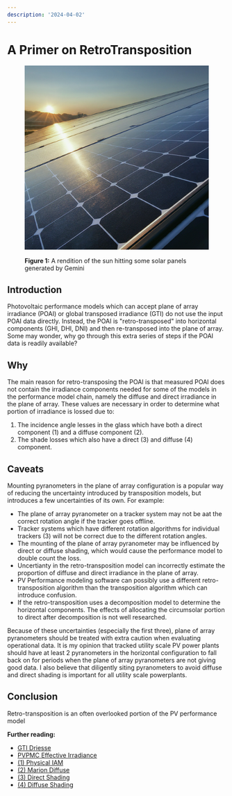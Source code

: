 ```yaml
---
description: '2024-04-02'
---
```


# A Primer on RetroTransposition

<figure><img src="../../.gitbook/assets/image.png" alt=""><figcaption><p> <strong>Figure 1:</strong> A rendition of the sun hitting some solar panels generated by Gemini</p></figcaption></figure>

## Introduction

Photovoltaic performance models which can accept plane of array irradiance (POAI) or global transposed irradiance (GTI) do not use the input POAI data directly. Instead, the POAI is "retro-transposed" into horizontal components (GHI, DHI, DNI) and then re-transposed into the plane of array. Some may wonder, why go through this extra series of steps if the POAI data is readily available?

## Why

The main reason for retro-transposing the POAI is that measured POAI does not contain the irradiance components needed for some of the models in the performance model chain, namely the diffuse and direct irradiance in the plane of array. These values are necessary in order to determine what portion of irradiance is lossed due to:

1. The incidence angle lesses in the glass which have both a direct component (1) and a diffuse component (2).
2. The shade losses which also have a direct (3) and diffuse (4) component.

## Caveats

Mounting pyranometers in the plane of array configuration is a popular way of reducing the uncertainty introduced by transposition models, but introduces a few uncertainties of its own. For example:

* The plane of array pyranometer on a tracker system may not be aat the correct rotation angle if the tracker goes offline.
* Tracker systems which have different rotation algorithms for individual trackers (3) will not be correct due to the different rotation angles.
* The mounting of the plane of array pyranometer may be influenced by direct or diffuse shading, which would cause the performance model to double count the loss.
* Uncertianty in the retro-transposition model can incorrectly estimate the proportion of diffuse and direct irradiance in the plane of array.
* PV Performance modeling software can possibly use a different retro-transposition algorithm than the transposition algorithm which can introduce confusion.
* If the retro-transposition uses a decomposition model to determine the horizontal components. The effects of allocating the circumsolar portion to direct after decomposition is not well researched.

Because of these uncertainties (especially the first three), plane of array pyranometers should be treated with extra caution when evaluating operational data. It is my opinion that tracked utility scale PV power plants should have at least 2 pyranometers in the horizontal configuration to fall back on for periods when the plane of array pyranometers are not giving good data. I also believe that diligently siting pyranometers to avoid diffuse and direct shading is important for all utility scale powerplants.

## Conclusion

Retro-transposition is an often overlooked portion of the PV performance model

**Further reading:**

* [GTI Driesse](https://www.sciencedirect.com/science/article/pii/S0038092X23007272)
* [PVPMC Effective Irradiance](https://pvpmc.sandia.gov/modeling-guide/2-dc-module-iv/effective-irradiance/)
* [(1) Physical IAM](https://pvlib-python.readthedocs.io/en/v0.9.0/generated/pvlib.iam.physical.html)
* [(2) Marion Diffuse](https://pvlib-python.readthedocs.io/en/v0.9.0/generated/pvlib.iam.marion\_diffuse.html)
* [(3) Direct Shading](https://kurt-rhee.github.io/2024/01/19/a-physical-shade-shape-calculation-algorithm)
* [(4) Diffuse Shading](https://pvlib-python.readthedocs.io/en/stable/gallery/shading/plot\_passias\_diffuse\_shading.html)
